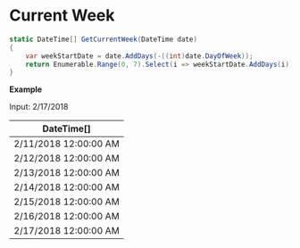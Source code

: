 # Current Week

``` csharp
static DateTime[] GetCurrentWeek(DateTime date)
{
    var weekStartDate = date.AddDays(-((int)date.DayOfWeek));
    return Enumerable.Range(0, 7).Select(i => weekStartDate.AddDays(i)).ToArray();
}
```

**Example**

Input: 2/17/2018

|DateTime[]|
|-----|
|2/11/2018 12:00:00 AM|
|2/12/2018 12:00:00 AM|
|2/13/2018 12:00:00 AM|
|2/14/2018 12:00:00 AM| 
|2/15/2018 12:00:00 AM| 
|2/16/2018 12:00:00 AM| 
|2/17/2018 12:00:00 AM| 
